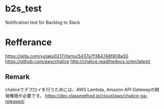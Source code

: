 # b2s_test
Notification test for Backlog to Slack 

# Refferance
https://qiita.com/yutako0217/items/5437a7f364748f808a50
https://github.com/aws/chalice
http://chalice.readthedocs.io/en/latest/

## Remark
chaliceでデプロイを行うためには、AWS Lambda, Amazon API Gatewayの開発権限が必要です。
https://dev.classmethod.jp/cloud/aws/chalice-ga-released/